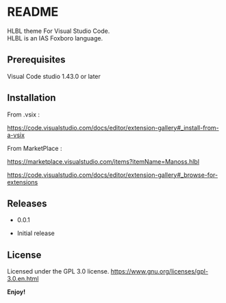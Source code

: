 # README
HLBL theme For Visual Studio Code.</br>
HLBL is an IAS Foxboro language.

## Prerequisites

Visual Code studio 1.43.0 or later

## Installation

From .vsix : 

https://code.visualstudio.com/docs/editor/extension-gallery#_install-from-a-vsix

From MarketPlace :

https://marketplace.visualstudio.com/items?itemName=Manoss.hlbl

https://code.visualstudio.com/docs/editor/extension-gallery#_browse-for-extensions


## Releases

* 0.0.1
 - Initial release 

 ## License

 Licensed under the GPL 3.0 license.
 https://www.gnu.org/licenses/gpl-3.0.en.html

**Enjoy!**
